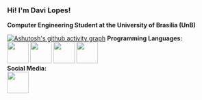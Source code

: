 ### Hi! I'm Davi Lopes!
**Computer Engineering Student at the University of Brasília (UnB)**<br>


[![Ashutosh's github activity graph](https://github-readme-activity-graph.vercel.app/graph?username=davilb64&theme=tokyo-night)](https://github.com/ashutosh00710/github-readme-activity-graph)
**Programming  Languages:**<br>
<img width="50" height="50" src="https://cdn.jsdelivr.net/gh/devicons/devicon@latest/icons/python/python-original.svg"/>
<img width="50" height="50" src="https://cdn.jsdelivr.net/gh/devicons/devicon@latest/icons/c/c-original.svg" />
<img width="50" height="50" src="https://cdn.jsdelivr.net/gh/devicons/devicon@latest/icons/html5/html5-original.svg" />
<img width="50" height="50" src="https://cdn.jsdelivr.net/gh/devicons/devicon@latest/icons/css3/css3-original.svg" /><br>
**Social Media:**<br>
<a href="www.linkedin.com/in/davi-lopes-brito">
<img width="50" height="50" src="https://cdn.jsdelivr.net/gh/devicons/devicon@latest/icons/linkedin/linkedin-original.svg" />                  
</a>
          
          
